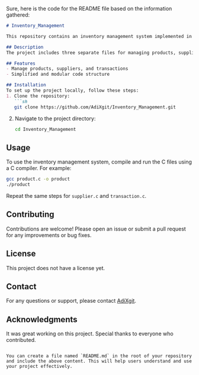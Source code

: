Sure, here is the code for the README file based on the information gathered:

```markdown
# Inventory_Management

This repository contains an inventory management system implemented in C.

## Description
The project includes three separate files for managing products, suppliers, and transactions respectively. This modular approach simplifies the code, which would otherwise be complex.

## Features
- Manage products, suppliers, and transactions
- Simplified and modular code structure

## Installation
To set up the project locally, follow these steps:
1. Clone the repository:
   ```sh
   git clone https://github.com/AdiXgit/Inventory_Management.git
   ```
2. Navigate to the project directory:
   ```sh
   cd Inventory_Management
   ```

## Usage
To use the inventory management system, compile and run the C files using a C compiler. For example:
```sh
gcc product.c -o product
./product
```
Repeat the same steps for `supplier.c` and `transaction.c`.

## Contributing
Contributions are welcome! Please open an issue or submit a pull request for any improvements or bug fixes.

## License
This project does not have a license yet.

## Contact
For any questions or support, please contact [AdiXgit](https://github.com/AdiXgit).

## Acknowledgments
It was great working on this project. Special thanks to everyone who contributed.
```

You can create a file named `README.md` in the root of your repository and include the above content. This will help users understand and use your project effectively.
